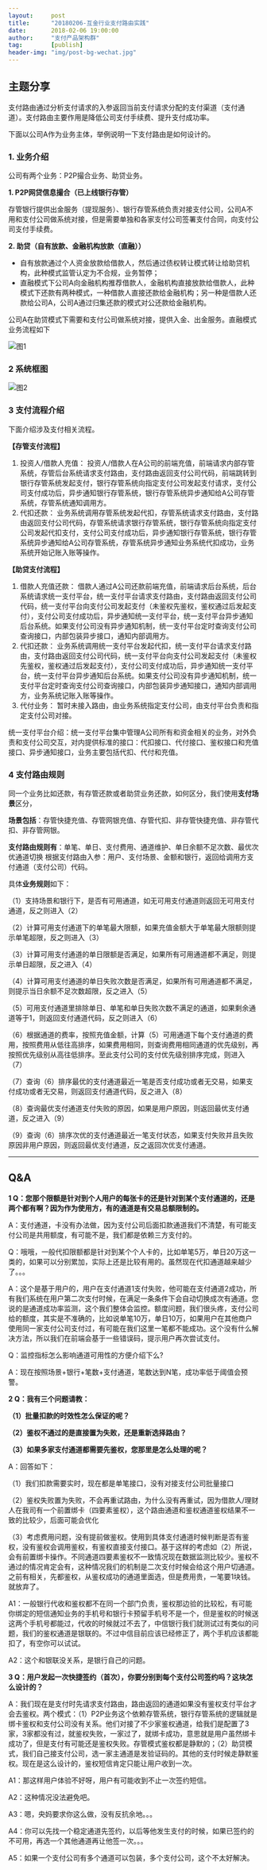 ```yaml
---                                                                         
layout:     post                                            
title:      "20180206-互金行业支付路由实践"                                                                           
date:       2018-02-06 19:00:00                                                                           
author:     "支付产品架构群"                                      
tag:		[publish]                                
header-img: "img/post-bg-wechat.jpg"                                     
---   
```


## 主题分享

支付路由通过分析支付请求的入参返回当前支付请求分配的支付渠道（支付通道）。支付路由主要作用是降低公司支付手续费、提升支付成功率。

下面以公司A作为业务主体，举例说明一下支付路由是如何设计的。

### 1. 业务介绍

公司有两个业务：P2P撮合业务、助贷业务。

**1. P2P网贷信息撮合（已上线银行存管）**

存管银行提供出金服务（提现服务）、银行存管系统负责对接支付公司，公司A不用和支付公司做系统对接，但是需要单独和各家支付公司签署支付合同，向支付公司支付手续费。
   
**2. 助贷（自有放款、金融机构放款（直融））**

- 自有放款通过个人资金放款给借款人，然后通过债权转让模式转让给助贷机构，此种模式监管认定为不合规，业务暂停；
- 直融模式下公司A向金融机构推荐借款人，金融机构直接放款给借款人，此种模式下还款有两种模式，一种借款人直接还款给金融机构；另一种是借款人还款给公司A，公司A通过归集还款的模式对公还款给金融机构。

公司A在助贷模式下需要和支付公司做系统对接，提供入金、出金服务。直融模式业务流程如下

![图1](http://static.cocolian.cn/img/201802/20180206_170126.png)

### 2 系统框图

![图2](http://static.cocolian.cn/img/201802/20180206_170205.png)

### 3 支付流程介绍

下面介绍涉及支付相关流程。

**【存管支付流程】**

1. 投资人/借款人充值： 投资人/借款人在A公司的前端充值，前端请求内部存管系统，存管后台系统请求支付路由，支付路由返回支付公司代码，前端跳转到银行存管系统发起支付，银行存管系统向指定支付公司发起支付请求，支付公司支付成功后，异步通知银行存管系统，银行存管系统异步通知给A公司存管系统，存管系统通知调用方。  
2. 代扣还款： 业务系统调用存管系统发起代扣，存管系统请求支付路由，支付路由返回支付公司代码，存管系统请求银行存管系统，银行存管系统向指定支付公司发起代扣支付，支付公司支付成功后，异步通知银行存管系统，银行存管系统异步通知给A公司存管系统，存管系统异步通知业务系统代扣成功，业务系统开始记账入账等操作。

**【助贷支付流程】**

1. 借款人充值还款： 借款人通过A公司还款前端充值，前端请求后台系统，后台系统请求统一支付平台，统一支付平台请求支付路由，支付路由返回支付公司代码，统一支付平台向支付公司发起支付（未鉴权先鉴权，鉴权通过后发起支付），支付公司支付成功后，异步通知统一支付平台，统一支付平台异步通知后台系统。如果支付公司没有异步通知机制，统一支付平台定时查询支付公司查询接口，内部包装异步接口，通知内部调用方。  
2. 代扣还款： 业务系统调用统一支付平台发起代扣，统一支付平台请求支付路由，支付路由返回支付公司代码，统一支付平台向支付公司发起支付（未鉴权先鉴权，鉴权通过后发起支付），支付公司支付成功后，异步通知统一支付平台，统一支付平台异步通知后台系统。如果支付公司没有异步通知机制，统一支付平台定时查询支付公司查询接口，内部包装异步通知接口，通知内部调用方，业务系统记账入账等操作。  
3. 代付业务： 暂时未接入路由，由业务系统指定支付公司，由支付平台负责和指定支付公司对接。

统一支付平台介绍：统一支付平台集中管理A公司所有和资金相关的业务，对外负责和支付公司交互，对内提供标准的接口：代扣接口、代付接口、鉴权接口和充值接口、异步通知接口，业务主要包括代扣、代付和充值。

### 4 支付路由规则

同一个业务比如还款，有存管还款或者助贷业务还款，如何区分，我们使用**支付场景**区分，

**场景包括**：存管快捷充值、存管网银充值、存管代扣、非存管快捷充值、非存管代扣、非存管网银。

**支付路由规则有**：单笔、单日、支付费用、通道维护、单日余额不足次数、最优次优通道切换
根据支付路由入参：用户、支付场景、金额和银行，返回给调用方支付通道（支付公司）代码。

具体**业务规则**如下：

（1）支持场景和银行下，是否有可用通道，如无可用支付通道则返回无可用支付通道，反之则进入（2）

（2）计算可用支付通道下的单笔最大限额，如果充值金额大于单笔最大限额则提示单笔超限，反之则进入（3）

（3）计算可用支付通道的单日限额是否满足，如果所有可用通道都不满足，则提示单日超限，反之进入（4）

（4）计算可用支付通道的单日失败次数是否满足，如果所有可用通道都不满足，则提示当日余额不足次数超限，反之进入（5）

（5）可用支付通道里排除单日、单笔和单日失败次数不满足的通道，如果剩余通道等于1，则返回支付通道代码，反之则进入（6）

（6）根据通道的费率，按照充值金额，计算（5）可用通道下每个支付通道的费用，按照费用从低往高排序，如果费用相同，则查询费用相同通道的优先级别，再按照优先级别从高往低排序。至此支付公司的支付优先级别排序完成，则进入（7）

（7）查询（6）排序最优的支付通道最近一笔是否支付成功或者无交易，如果支付成功或者无交易，则返回支付通道代码，反之进入（8）

（8）查询最优支付通道支付失败的原因，如果是用户原因，则返回最优支付通道，反之进入（9）

（9）查询（6）排序次优的支付通道最近一笔支付状态，如果支付失败并且失败原因非用户原因，则返回最优支付通道，反之返回次优支付通道。

---

##  Q&A

**1 Q：您那个限额是针对到个人用户的每张卡的还是针对到某个支付通道的，还是两个都有啊？因为作为使用方，有的通道是有交易总额限制的。**

A：支付通道，卡没有办法做，因为支付公司后面扣款通道我们不清楚，有可能支付公司是共用额度，有可能不是，我们都是依赖三方支付的。

Q：哦哦，一般代扣限额都是针对到某个个人卡的，比如单笔5万，单日20万这一类的，如果可以分别累加，实际上还是比较有用的。虽然现在代扣通道越来越少了。。。

A：这个是基于用户的，用户在支付通道1支付失败，他可能在支付通道2成功，所有我们系统在用户第二次支付时候，在满足一条条件下会自动切换成次有通道。您说的是通道成功率监测，这个我们整体会监控。额度问题，我们很头疼，支付公司给的额度，其实是不准确的，比如说单笔10万，单日10万，如果用户在其他商户使用同一家支付公司支付过，有可能在我们这里一笔都不能成功。这个没有什么解决方法，所以我们在前端会基于一些错误码，提示用户再次尝试支付。

Q：监控指标怎么影响通道可用性的方便介绍下么?

A：现在按照场景+银行+笔数+支付通道，笔数达到N笔，成功率低于阈值会预警。

**2 Q：我有三个问题请教：**

**（1）批量扣款的时效性怎么保证的呢？**

**（2）鉴权不通过的是直接置为失败，还是重新选择路由？**

**（3）如果多家支付通道都需要先鉴权，您那里是怎么处理的呢？**

A：回答如下：

（1）我们扣款需要实时，现在都是单笔接口，没有对接支付公司批量接口

（2）鉴权失败置为失败，不会再重试路由，为什么没有再重试，因为借款人/理财人在我司有一个前置绑卡（四要素鉴权），这个路由通道和鉴权通道鉴权结果不一致的比较少，后面可能会优化 

（3）考虑费用问题，没有提前做鉴权。使用到具体支付通道时候判断是否有鉴权，没有鉴权会调用鉴权，有鉴权直接支付接口。基于这样的考虑如（2）所说，会有前置绑卡操作。不同通道四要素鉴权不一致情况现在数据监测比较少。鉴权不通过的情况肯定会有，这种情况我们的机制是二次支付时候会给这个用户切通道。之前有相关，先都鉴权，从鉴权成功的通道里面选，但是费用贵，一笔要1块钱。就放弃了。

A1：一般银行代收和鉴权都不在同一个部门负责，鉴权那边验的比较松，有可能你绑定的短信通知业务的手机号和银行卡预留手机号不是一个，但是鉴权的时候送这两个手机号都能过，代收的时候就过不去了，中信银行我们就测试过有类似的问题，我们的鉴权通道是银联的。不过中信目前应该已经修正了，两个手机应该都能扣了，有空你可以试试。

A2：这个和银联没关系，是银行自己的问题。

**3 Q：用户发起一次快捷签约（首次），你要分别到每个支付公司签约吗？这块怎么设计的？**

A：我们现在是支付时先请求支付路由，路由返回的通道如果没有鉴权支付平台才会去鉴权。两个模式：（1）P2P业务这个依赖存管系统，银行存管系统的逻辑就是绑卡鉴权和支付公司没有关系。他们对接了不少家鉴权通道，给我们是配置了3家，3家都没有过，就鉴权失败，一家过了，就绑卡成功，意思就是用户虽然绑卡成功了，但是支付有可能还是鉴权失败。存管模式鉴权都是静默的；（2）助贷模式，我们自己接支付公司，选一家主通道是发验证码的。其他的支付时候走静默鉴权。现在是这么设计的，鉴权短信肯定只能让用户收到一次。

A1：那这样用户体验不好呀，用户有可能收到不止一次签约短信。

A2：这种情况没法避免吧。

A3：嗯，央妈要求你这么做，没有反抗余地。。。

A4：你可以先找一个稳定通道先签约，以后等他发生支付的时候，如果已签约的不可用，再选一个其他通道再让他签一次。。。

A5：如果一个支付公司有多个通道可以包装，多个支付公司，这个不太好解决。



